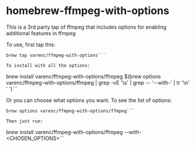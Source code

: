 # homebrew-ffmpeg-with-options
This is a 3rd party tap of ffmpeg that includes options for enabling additional features in ffmpeg

To use, first tap this:
```
brew tap varenc/ffmpeg-with-options```

To install with all the options:
```
brew install varenc/ffmpeg-with-options/ffmpeg $(brew options varenc/ffmpeg-with-options/ffmpeg | grep -vE '\s' | grep -- '--with-' | tr '\n' ' ')```

Or you can choose what options you want. To see the list of options:
```
brew options varenc/ffmpeg-with-options/ffmpeg```

Then just run:
```
brew install varenc/ffmpeg-with-options/ffmpeg --with-<CHOSEN_OPTIONS>```